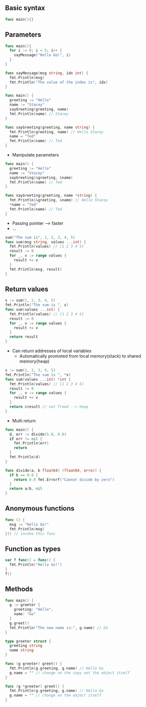 ## Basic syntax

```go
func main(){}
```

## Parameters

```go
func main(){
  for i := 0; i < 5; i++ {
    sayMessage("Hello Go!", i)
  }
}

func sayMessage(msg string, idx int) {
  fmt.Println(msg)
  fmt.Println("The value of the index is", idx)
}
```

```go
func main() {
  greeting := "Hello"
  name := "Stacey"
  sayGreeting(greeting, name)
  fmt.Println(name) // Stacey
}

func sayGreeting(greeting, name string) {
  fmt.Println(greeting, name) // Hello Stacey
  name = "Ted"
  fmt.Println(name) // Ted
}
```

- Manipulate parameters

```go
func main() {
  greeting := "Hello"
  name := "Stacey"
  sayGreeting(&greeting, &name)
  fmt.Println(name) // Ted
}

func sayGreeting(greeting, name *string) {
  fmt.Println(&greeting, &name) // Hello Stacey
  *name = "Ted"
  fmt.Println(name) // Ted
}
```

- Passing pointer --> faster
- ...

```go
sum("The sum is", 1, 2, 3, 4, 5)
func sum(msg string, values ...int) {
  fmt.Println(values) // [1 2 3 4 5]
  result := 0
  for _, v := range values {
    result += v
  }
  fmt.Println(msg, result)
}
```

## Return values

```go
s := sum(1, 2, 3, 4, 5)
fmt.Println("The sum is ", s)
func sum(values ...int) {
  fmt.Println(values) // [1 2 3 4 5]
  result := 0
  for _, v := range values {
    result += v
  }
  return result
}
```

- Can return addresses of local variables
  - Automatically promoted from local memory(stack) to shared memory(heap)

```go
s := sum(1, 2, 3, 4, 5)
fmt.Println("The sum is ", *s)
func sum(values ...int) *int {
  fmt.Println(values) // [1 2 3 4 5]
  result := 0
  for _, v := range values {
    result += v
  }
  return &result // not freed --> heap
}
```

- Multi return

```go
func main() {
  d, err := divide(5.0, 0.0)
  if err != nil {
    fmt.Println(err)
    return
  }
  fmt.Println(d)
}

func divide(a, b float64) (float64, error) {
  if b == 0.0 {
    return 0.0 fmt.Errorf("Cannot divide by zero")
  }
  return a/b, nil
}
```

## Anonymous functions

```go
func () {
  msg := "Hello Go!"
  fmt.Println(msg)
}() // invoke this func
```

## Function as types

```go
var f func() = func() {
  fmt.Println("Hello Go!")
}
f()
```

## Methods

```go
func main() {
  g := greeter {
    greeting: "Hello",
    name: "Go"
  }
  g.greet()
  fmt.Println("The new name is:", g.name) // Go
}

type greeter struct {
  greeting string
  name string
}

func (g greeter) greet() {
  fmt.Println(g.greeting, g.name) // Hello Go
  g.name = "" // change on the copy not the object itself
}

func (g *greeter) greet() {
  fmt.Println(g.greeting, g.name) // Hello Go
  g.name = "" // change on the object itself
}
```
